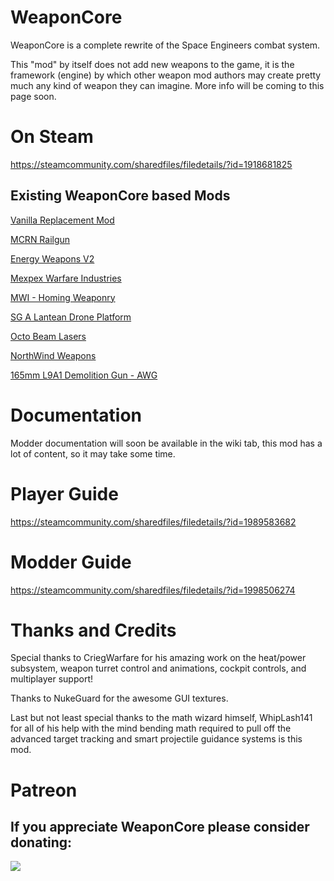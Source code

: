 # WeaponCore

WeaponCore is a complete rewrite of the Space Engineers combat system.

This "mod" by itself does not add new weapons to the game, it is the framework (engine) by which other weapon mod authors may create pretty much any kind of weapon they can imagine. More info will be coming to this page soon.

# On Steam
https://steamcommunity.com/sharedfiles/filedetails/?id=1918681825

## Existing WeaponCore based Mods

[Vanilla Replacement Mod](https://steamcommunity.com/sharedfiles/filedetails/?id=1931509062)

[MCRN Railgun](https://steamcommunity.com/sharedfiles/filedetails/?id=1824058403)

[Energy Weapons V2](https://steamcommunity.com/sharedfiles/filedetails/?id=1923259122)

[Mexpex Warfare Industries](https://steamcommunity.com/sharedfiles/filedetails/?id=1920388300)

[MWI - Homing Weaponry](https://steamcommunity.com/sharedfiles/filedetails/?id=1919062467)

[SG A Lantean Drone Platform](https://steamcommunity.com/sharedfiles/filedetails/?id=1919124745)

[Octo Beam Lasers](https://steamcommunity.com/sharedfiles/filedetails/?id=1824060550)

[NorthWind Weapons](https://steamcommunity.com/sharedfiles/filedetails/?id=2016817336)

[165mm L9A1 Demolition Gun - AWG](https://steamcommunity.com/sharedfiles/filedetails/?id=2019923298)



# Documentation

Modder documentation will soon be available in the wiki tab, this mod has a lot of content, so it may take some time.

# Player Guide

https://steamcommunity.com/sharedfiles/filedetails/?id=1989583682

# Modder Guide

https://steamcommunity.com/sharedfiles/filedetails/?id=1998506274

# Thanks and Credits

Special thanks to CriegWarfare for his amazing work on the heat/power subsystem, weapon turret control and animations, cockpit controls, and multiplayer support!

Thanks to NukeGuard for the awesome GUI textures. 

Last but not least special thanks to the math wizard himself, WhipLash141 for all of his help with the mind bending math required to pull off the advanced target tracking and smart projectile guidance systems is this mod.

# Patreon

## If you appreciate WeaponCore please consider donating:

[![](https://upload.wikimedia.org/wikipedia/commons/thumb/8/82/Patreon_logo_with_wordmark.svg/512px-Patreon_logo_with_wordmark.svg.png)](https://www.patreon.com/user?u=14228932)	
